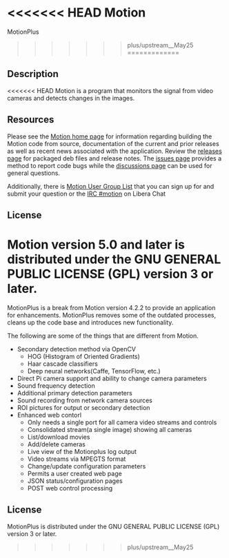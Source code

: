<<<<<<< HEAD
Motion
=======
MotionPlus
>>>>>>> plus/upstream__May25
=============

## Description

<<<<<<< HEAD
Motion is a program that monitors the signal from video cameras and detects changes in the images.

## Resources

Please see the [Motion home page](https://motion-project.github.io/) for information regarding building the Motion code from source, documentation of the current and prior releases as well as recent news associated with the application.  Review the [releases page](https://github.com/Motion-Project/motion/releases) for packaged deb files and release notes.  The [issues page](https://github.com/Motion-Project/motion/issues) provides a method to report code bugs while the [discussions page](https://github.com/Motion-Project/motion/discussions) can be used for general questions.

Additionally, there is [Motion User Group List](https://lists.sourceforge.net/lists/listinfo/motion-user) that you can sign up for and submit your question or the [IRC #motion](ircs://irc.libera.chat:6697/motion) on Libera Chat

## License

Motion version 5.0 and later is distributed under the GNU GENERAL PUBLIC LICENSE (GPL) version 3 or later.
=======
MotionPlus is a break from Motion version 4.2.2 to provide an application for enhancements.  MotionPlus removes some of the outdated processes, cleans up the code base and introduces new functionality.

The following are some of the things that are different from Motion.
- Secondary detection method via OpenCV
  - HOG (Histogram of Oriented Gradients)
  - Haar cascade classifiers
  - Deep neural networks(Caffe, TensorFlow, etc.)
- Direct Pi camera support and ability to change camera parameters
- Sound frequency detection
- Additional primary detection parameters
- Sound recording from network camera sources
- ROI pictures for output or secondary detection
- Enhanced web contorl
  - Only needs a single port for all camera video streams and controls
  - Consolidated stream(a single image) showing all cameras
  - List/download movies
  - Add/delete cameras
  - Live view of the Motionplus log output
  - Video streams via MPEGTS format
  - Change/update configuration parameters
  - Permits a user created web page
  - JSON status/configuration pages
  - POST web control processing

## License

MotionPlus is distributed under the GNU GENERAL PUBLIC LICENSE (GPL) version 3 or later.
>>>>>>> plus/upstream__May25


